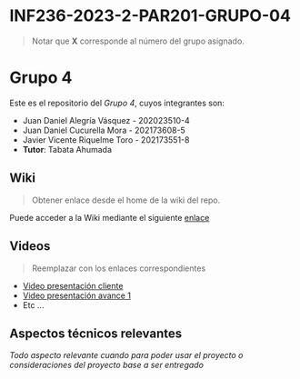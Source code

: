 # INF236-2023-2-PAR201-GRUPO-04
> Notar que **X** corresponde al número del grupo asignado.

# Grupo 4

Este es el repositorio del *Grupo 4*, cuyos integrantes son:

* Juan Daniel Alegría Vásquez - 202023510-4
* Juan Daniel Cucurella Mora - 202173608-5
* Javier Vicente Riquelme Toro - 202173551-8
* **Tutor**: Tabata Ahumada 

## Wiki

> Obtener enlace desde el home de la wiki del repo.

Puede acceder a la Wiki mediante el siguiente [enlace](https://gitlab.inf.utfsm.cl/)

## Videos

> Reemplazar con los enlaces correspondientes

* [Video presentación cliente](https://www.youtube.com)
* [Video presentación avance 1](https://www.youtube.com/)
* Etc ...

## Aspectos técnicos relevantes

_Todo aspecto relevante cuando para poder usar el proyecto o consideraciones del proyecto base a ser entregado_
